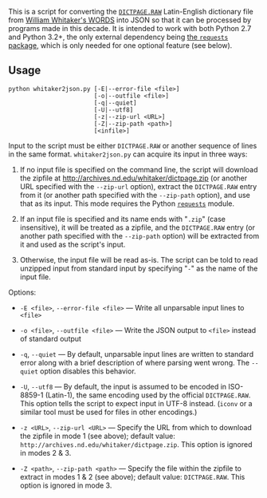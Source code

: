 This is a script for converting the
[`DICTPAGE.RAW`](http://archives.nd.edu/whitaker/dictpage.htm) Latin-English
dictionary file from [William Whitaker's
WORDS](http://archives.nd.edu/whitaker/words.htm) into JSON so that it can be
processed by programs made in this decade.  It is intended to work with both
Python 2.7 and Python 3.2+, the only external dependency being [the `requests`
package](http://www.python-requests.org), which is only needed for one optional
feature (see below).


Usage
-----

    python whitaker2json.py [-E|--error-file <file>]
                            [-o|--outfile <file>]
                            [-q|--quiet]
                            [-U|--utf8]
                            [-z|--zip-url <URL>]
                            [-Z|--zip-path <path>]
                            [<infile>]

Input to the script must be either `DICTPAGE.RAW` or another sequence of lines
in the same format.  `whitaker2json.py` can acquire its input in three ways:

1. If no input file is specified on the command line, the script will download
   the zipfile at <http://archives.nd.edu/whitaker/dictpage.zip> (or another
   URL specified with the `--zip-url` option), extract the `DICTPAGE.RAW` entry
   from it (or another path specified with the `--zip-path` option), and use
   that as its input.  This mode requires the Python
   [`requests`](http://www.python-requests.org) module.

2. If an input file is specified and its name ends with "`.zip`" (case
   insensitive), it will be treated as a zipfile, and the `DICTPAGE.RAW` entry
   (or another path specified with the `--zip-path` option) will be extracted
   from it and used as the script's input.

3. Otherwise, the input file will be read as-is.  The script can be told to
   read unzipped input from standard input by specifying "`-`" as the name of
   the input file.


Options:

- `-E <file>`, `--error-file <file>` — Write all unparsable input lines to
  `<file>`

- `-o <file>`, `--outfile <file>` — Write the JSON output to `<file>` instead
  of standard output

- `-q`, `--quiet` — By default, unparsable input lines are written to standard
  error along with a brief description of where parsing went wrong.  The
  `--quiet` option disables this behavior.

- `-U`, `--utf8` — By default, the input is assumed to be encoded in ISO-8859-1
  (Latin-1), the same encoding used by the official `DICTPAGE.RAW`.  This
  option tells the script to expect input in UTF-8 instead.  (`iconv` or a
  similar tool must be used for files in other encodings.)

- `-z <URL>`, `--zip-url <URL>` — Specify the URL from which to download the
  zipfile in mode 1 (see above); default value:
  `http://archives.nd.edu/whitaker/dictpage.zip`.  This option is ignored in
  modes 2 & 3.

- `-Z <path>`, `--zip-path <path>` — Specify the file within the zipfile to
  extract in modes 1 & 2 (see above); default value: `DICTPAGE.RAW`.  This
  option is ignored in mode 3.
